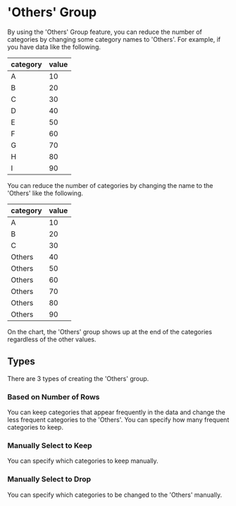 # 'Others' Group

By using the 'Others' Group feature, you can reduce the number of categories by changing some category names to 'Others'. For example, if you have data like the following. 


|category|value|
|------|------|
|A|10|
|B|20|
|C|30|
|D|40|
|E|50|
|F|60|
|G|70|
|H|80|
|I|90|

You can reduce the number of categories by changing the name to the 'Others' like the following.


|category|value|
|------|------|
|A|10|
|B|20|
|C|30|
|Others|40|
|Others|50|
|Others|60|
|Others|70|
|Others|80|
|Others|90|



On the chart, the 'Others' group shows up at the end of the categories regardless of the other values. 



## Types 

There are 3 types of creating the 'Others' group.


### Based on Number of Rows

You can keep categories that appear frequently in the data and change the less frequent categories to the 'Others'. You can specify how many frequent categories to keep.

### Manually Select to Keep

You can specify which categories to keep manually.

### Manually Select to Drop

You can specify which categories to be changed to the 'Others' manually.


